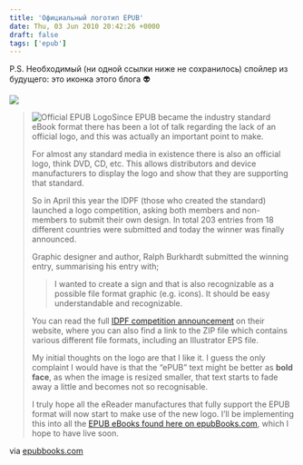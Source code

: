 ```yaml
---
title: 'Официальный логотип EPUB'
date: Thu, 03 Jun 2010 20:42:26 +0000
draft: false
tags: ['epub']
---
```


P.S. Необходимый (ни одной ссылки ниже не сохранилось) спойлер из будущего: это иконка этого блога 👽

![](/img/epub_logo.gif)

> ![](http://www.epubbooks.com/blog/images/epub_logo_bw.gif "Official EPUB Logo")Since EPUB became the industry standard eBook format there has been a lot of talk regarding the lack of an official logo, and this was actually an important point to make.
> 
> For almost any standard media in existence there is also an official logo, think DVD, CD, etc. This allows distributors and device manufacturers to display the logo and show that they are supporting that standard.
> 
> So in April this year the IDPF (those who created the standard) launched a logo competition, asking both members and non-members to submit their own design. In total 203 entries from 18 different countries were submitted and today the winner was finally announced.
> 
> Graphic designer and author, Ralph Burkhardt submitted the winning entry, summarising his entry with;
> 
> > I wanted to create a sign and that is also recognizable as a possible file format graphic (e.g. icons). It should be easy understandable and recognizable.
> 
> You can read the full [IDPF competition announcement](http://www.idpf.org/EPUBlogo/epublogocontest_winner.htm "IDPF Logo Competition Winner") on their website, where you can also find a link to the ZIP file which contains various different file formats, including an Illustrator EPS file.
> 
> My initial thoughts on the logo are that I like it. I guess the only complaint I would have is that the “ePUB” text might be better as **bold face**, as when the image is resized smaller, that text starts to fade away a little and becomes not so recognisable.
> 
> I truly hope all the eReader manufactures that fully support the EPUB format will now start to make use of the new logo. I’ll be implementing this into all the [EPUB eBooks found here on epubBooks.com](http://www.epubbooks.com "Free EPUB eBook Downloads"), which I hope to have live soon.

via [epubbooks.com](http://www.epubbooks.com/blog/20100603/official-epub-logo-released/)